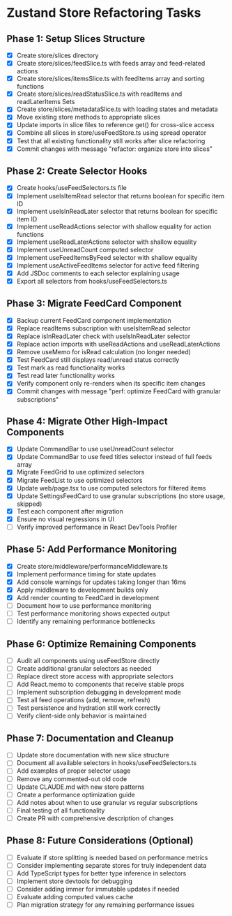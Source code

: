 # Zustand Store Refactoring Tasks

## Phase 1: Setup Slices Structure
- [x] Create store/slices directory
- [x] Create store/slices/feedSlice.ts with feeds array and feed-related actions
- [x] Create store/slices/itemsSlice.ts with feedItems array and sorting functions
- [x] Create store/slices/readStatusSlice.ts with readItems and readLaterItems Sets
- [x] Create store/slices/metadataSlice.ts with loading states and metadata
- [x] Move existing store methods to appropriate slices
- [x] Update imports in slice files to reference get() for cross-slice access
- [x] Combine all slices in store/useFeedStore.ts using spread operator
- [x] Test that all existing functionality still works after slice refactoring
- [x] Commit changes with message "refactor: organize store into slices"

## Phase 2: Create Selector Hooks
- [x] Create hooks/useFeedSelectors.ts file
- [x] Implement useIsItemRead selector that returns boolean for specific item ID
- [x] Implement useIsInReadLater selector that returns boolean for specific item ID
- [x] Implement useReadActions selector with shallow equality for action functions
- [x] Implement useReadLaterActions selector with shallow equality
- [x] Implement useUnreadCount computed selector
- [x] Implement useFeedItemsByFeed selector with shallow equality
- [x] Implement useActiveFeedItems selector for active feed filtering
- [x] Add JSDoc comments to each selector explaining usage
- [x] Export all selectors from hooks/useFeedSelectors.ts

## Phase 3: Migrate FeedCard Component
- [x] Backup current FeedCard component implementation
- [x] Replace readItems subscription with useIsItemRead selector
- [x] Replace isInReadLater check with useIsInReadLater selector
- [x] Replace action imports with useReadActions and useReadLaterActions
- [x] Remove useMemo for isRead calculation (no longer needed)
- [x] Test FeedCard still displays read/unread status correctly
- [x] Test mark as read functionality works
- [x] Test read later functionality works
- [x] Verify component only re-renders when its specific item changes
- [x] Commit changes with message "perf: optimize FeedCard with granular subscriptions"

## Phase 4: Migrate Other High-Impact Components
- [x] Update CommandBar to use useUnreadCount selector
- [x] Update CommandBar to use feed titles selector instead of full feeds array
- [x] Migrate FeedGrid to use optimized selectors
- [x] Migrate FeedList to use optimized selectors
- [x] Update web/page.tsx to use computed selectors for filtered items
- [x] Update SettingsFeedCard to use granular subscriptions (no store usage, skipped)
- [x] Test each component after migration
- [x] Ensure no visual regressions in UI
- [ ] Verify improved performance in React DevTools Profiler

## Phase 5: Add Performance Monitoring
- [x] Create store/middleware/performanceMiddleware.ts
- [x] Implement performance timing for state updates
- [x] Add console warnings for updates taking longer than 16ms
- [x] Apply middleware to development builds only
- [x] Add render counting to FeedCard in development
- [ ] Document how to use performance monitoring
- [ ] Test performance monitoring shows expected output
- [ ] Identify any remaining performance bottlenecks

## Phase 6: Optimize Remaining Components
- [ ] Audit all components using useFeedStore directly
- [ ] Create additional granular selectors as needed
- [ ] Replace direct store access with appropriate selectors
- [ ] Add React.memo to components that receive stable props
- [ ] Implement subscription debugging in development mode
- [ ] Test all feed operations (add, remove, refresh)
- [ ] Test persistence and hydration still work correctly
- [ ] Verify client-side only behavior is maintained

## Phase 7: Documentation and Cleanup
- [ ] Update store documentation with new slice structure
- [ ] Document all available selectors in hooks/useFeedSelectors.ts
- [ ] Add examples of proper selector usage
- [ ] Remove any commented-out old code
- [ ] Update CLAUDE.md with new store patterns
- [ ] Create a performance optimization guide
- [ ] Add notes about when to use granular vs regular subscriptions
- [ ] Final testing of all functionality
- [ ] Create PR with comprehensive description of changes

## Phase 8: Future Considerations (Optional)
- [ ] Evaluate if store splitting is needed based on performance metrics
- [ ] Consider implementing separate stores for truly independent data
- [ ] Add TypeScript types for better type inference in selectors
- [ ] Implement store devtools for debugging
- [ ] Consider adding immer for immutable updates if needed
- [ ] Evaluate adding computed values cache
- [ ] Plan migration strategy for any remaining performance issues